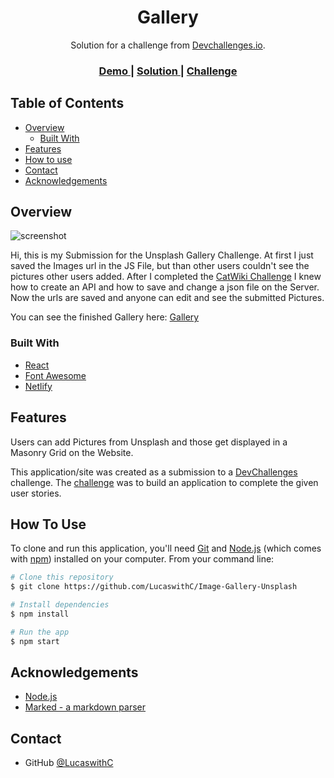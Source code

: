 ﻿<!-- Please update value in the {}  -->

<h1 align="center">Gallery</h1>

<div align="center">
   Solution for a challenge from  <a href="http://devchallenges.io" target="_blank">Devchallenges.io</a>.
</div>

<div align="center">
  <h3>
    <a href="https://gallery-lucas.netlify.app/">
      Demo
    </a>
    <span> | </span>
    <a href="https://github.com/LucaswithC/Image-Gallery-Unsplash/">
      Solution
    </a>
    <span> | </span>
    <a href="https://devchallenges.io/challenges/rYyhwJAxMfES5jNQ9YsP">
      Challenge
    </a>
  </h3>
</div>

<!-- TABLE OF CONTENTS -->

## Table of Contents

- [Overview](#overview)
  - [Built With](#built-with)
- [Features](#features)
- [How to use](#how-to-use)
- [Contact](#contact)
- [Acknowledgements](#acknowledgements)

<!-- OVERVIEW -->

## Overview

![screenshot](https://res.cloudinary.com/dtc8u5oa0/image/upload/v1637163487/Screenshot_2021-11-17_at_16-37-32_Image_Gallery_p4twcw.png)

Hi, this is my Submission for the Unsplash Gallery Challenge. At first I just saved the Images url in the JS File, but than other users couldn't see the pictures other users added. After I completed the [CatWiki Challenge](https://github.com/LucaswithC/Cat-Wiki) I knew how to create an API and how to save and change a json file on the Server. Now the urls are saved and anyone can edit and see the submitted Pictures.

You can see the finished Gallery here: [Gallery](https://gallery-lucas.netlify.app/)

### Built With

<!-- This section should list any major frameworks that you built your project using. Here are a few examples.-->

- [React](https://reactjs.org/)
- [Font Awesome](https://fontawesome.com/)
- [Netlify](https://www.netlify.com/)

## Features

<!-- List the features of your application or follow the template. Don't share the figma file here :) -->

Users can add Pictures from Unsplash and those get displayed in a Masonry Grid on the Website.

This application/site was created as a submission to a [DevChallenges](https://devchallenges.io/challenges) challenge. The [challenge](https://devchallenges.io/challenges/O2iGT9yBd6xZBrOcVirx) was to build an application to complete the given user stories.

## How To Use

<!-- Example: -->

To clone and run this application, you'll need [Git](https://git-scm.com) and [Node.js](https://nodejs.org/en/download/) (which comes with [npm](http://npmjs.com)) installed on your computer. From your command line:

```bash
# Clone this repository
$ git clone https://github.com/LucaswithC/Image-Gallery-Unsplash

# Install dependencies
$ npm install

# Run the app
$ npm start
```

## Acknowledgements

<!-- This section should list any articles or add-ons/plugins that helps you to complete the project. This is optional but it will help you in the future. For example -->

- [Node.js](https://nodejs.org/)
- [Marked - a markdown parser](https://github.com/chjj/marked)

## Contact

<!-- - Website [your-website.com](https://{your-web-site-link}) -->
- GitHub [@LucaswithC](https://github.com/LucaswithC)
